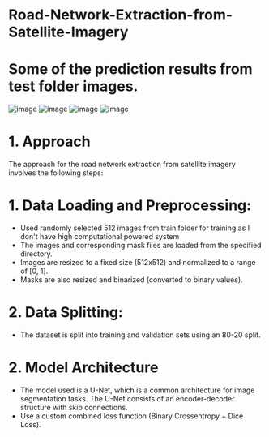 # Road-Network-Extraction-from-Satellite-Imagery
# Some of the prediction results from test folder images.
![image](https://github.com/user-attachments/assets/0728f535-dc94-4adc-814b-f00efc8ffb72)
![image](https://github.com/user-attachments/assets/66e3dbeb-3f63-450c-b10b-40a211803881)
![image](https://github.com/user-attachments/assets/2dd316d9-6258-4d09-b752-f8d706e7235f)
![image](https://github.com/user-attachments/assets/f8a329fb-1139-4790-99ff-05d44f470068)

# 1. Approach
The approach for the road network extraction from satellite imagery involves the following steps:

  # 1. Data Loading and Preprocessing:
  - Used randomly selected 512 images from train folder for training as I don't have high computational powered system 
  - The images and corresponding mask files are loaded from the specified directory.
  - Images are resized to a fixed size (512x512) and normalized to a range of [0, 1].
  - Masks are also resized and binarized (converted to binary values).
  
  # 2. Data Splitting:
   - The dataset is split into training and validation sets using an 80-20 split.

# 2. Model Architecture
- The model used is a U-Net, which is a common architecture for image segmentation tasks. The U-Net consists of an encoder-decoder structure with skip connections.
- Use a custom combined loss function (Binary Crossentropy + Dice Loss).
